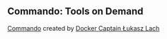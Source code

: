 ## Commando: Tools on Demand

[Commando](https://github.com/lukaszlach/commando) created by [Docker Captain Łukasz Lach](https://www.docker.com/captains/%C5%82ukasz-lach)

<!-- include: commando-0.command -->

<!-- include: commando-1.command -->
